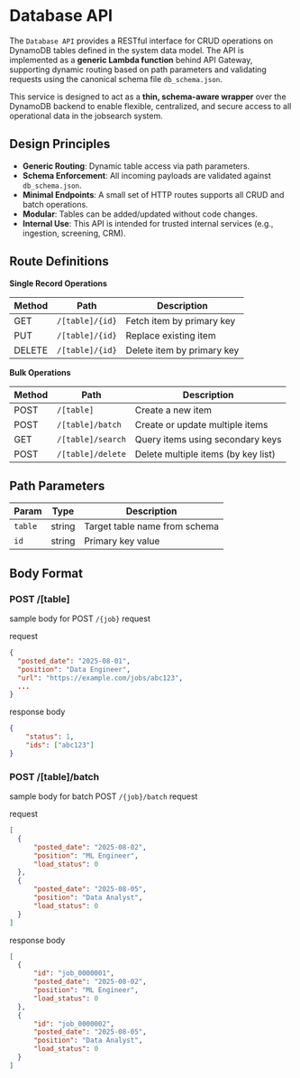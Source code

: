 # Database API

The `Database API` provides a RESTful interface for CRUD operations on DynamoDB tables defined in the system data model. The API is implemented as a **generic Lambda function** behind API Gateway, supporting dynamic routing based on path parameters and validating requests using the canonical schema file `db_schema.json`.

This service is designed to act as a **thin, schema-aware wrapper** over the DynamoDB backend to enable flexible, centralized, and secure access to all operational data in the jobsearch system.

## Design Principles

- **Generic Routing**: Dynamic table access via path parameters.
- **Schema Enforcement**: All incoming payloads are validated against `db_schema.json`.
- **Minimal Endpoints**: A small set of HTTP routes supports all CRUD and batch operations.
- **Modular**: Tables can be added/updated without code changes.
- **Internal Use**: This API is intended for trusted internal services (e.g., ingestion, screening, CRM).

## Route Definitions

__Single Record Operations__

| Method | Path                    | Description                 |
|--------|-------------------------|-----------------------------|
| GET    | `/[table]/{id}`         | Fetch item by primary key   |
| PUT    | `/[table]/{id}`         | Replace existing item       |
| DELETE | `/[table]/{id}`         | Delete item by primary key  |

__Bulk Operations__

| Method | Path                     | Description                                |
|--------|--------------------------|--------------------------------------------|
| POST   | `/[table]`               | Create a new item                          |
| POST   | `/[table]/batch`         | Create or update multiple items            |
| GET    | `/[table]/search`        | Query items using secondary keys           |
| POST   | `/[table]/delete`        | Delete multiple items (by key list)        |

## Path Parameters

| Param       | Type   | Description                     |
|-------------|--------|---------------------------------|
| `table`     | string | Target table name from schema   |
| `id`        | string | Primary key value               |

## Body Format

### POST /[table]
sample body for POST `/{job}` request

request
```json
{
  "posted_date": "2025-08-01",
  "position": "Data Engineer",
  "url": "https://example.com/jobs/abc123",
  ...
}
```

response body
```json
{
    "status": 1,
    "ids": ["abc123"]
}

```

### POST /[table]/batch
sample body for batch POST `/{job}/batch` request

request
```json
[
  {
      "posted_date": "2025-08-02",
      "position": "ML Engineer",
      "load_status": 0
  },
  {
      "posted_date": "2025-08-05",
      "position": "Data Analyst",
      "load_status": 0
  }
]
```

response body
```json
[
  {
      "id": "job_0000001",
      "posted_date": "2025-08-02",
      "position": "ML Engineer",
      "load_status": 0
  },
  {
      "id": "job_0000002",
      "posted_date": "2025-08-05",
      "position": "Data Analyst",
      "load_status": 0
  }
]
```

